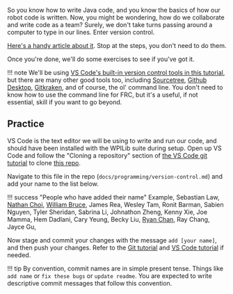 So you know how to write Java code, and you know the basics of how our robot code is written.
Now, you might be wondering, how do we collaborate and write code as a team?
Surely, we don't take turns passing around a computer to type in our lines. Enter version control.

[Here's a handy article about it](https://www.freecodecamp.org/news/learn-the-basics-of-git-in-under-10-minutes-da548267cc91/). Stop at the steps, you don't need to do them.

Once you're done, we'll do some exercises to see if you've got it.

!!! note
    We'll be using [VS Code's built-in version control tools in this tutorial](https://code.visualstudio.com/docs/editor/versioncontrol), but there are many other good tools too, including [Sourcetree](https://www.sourcetreeapp.com/), [Github Desktop](https://desktop.github.com/), [Gitkraken](https://www.gitkraken.com/git-client), and of course, the ol' command line. 
    You don't need to know how to use the command line for FRC, but it's a useful, if not essential, skill if you want to go beyond.

## Practice

VS Code is the text editor we will be using to write and run our code, and should have been installed with the WPILib suite during setup. 
Open up VS Code and follow the "Cloning a repository" section of [the VS Code git tutorial](https://code.visualstudio.com/docs/editor/versioncontrol#_cloning-a-repository) to clone [this repo](https://github.com/bobabots253/bobadocs).

Navigate to this file in the repo (`docs/programming/version-control.md`) and add your name to the list below.

!!! success "People who have added their name"
    <!-- Remember to add a comma after your name! -->
    <!-- Use a newline to write your name -->
    Example,
    Sebastian Law,
    [Nathan Choi](https://www.youtube.com/watch?v=dQw4w9WgXcQ),
    [William Bruce](https://www.youtube.com/watch?v=cjnzt_a0Wdk),
    James Rea,
    Wesley Tam,
    Ronit Barman,
    Sabien Nguyen,
    Tyler Sheridan,
    Sabrina Li,
    Johnathon Zheng,
    Kenny Xie,
    Joe Mamma,
    Hem Dadlani,
    Cary Yeung,
    Becky Liu,
    [Ryan Chan](https://www.youtube.com/watch?v=LDU_Txk06tM),
    Ray Chang,
    Jayce Gu,

Now stage and commit your changes with the message `add [your name]`, and then push your changes. Refer to the [Git tutorial](https://guides.github.com/introduction/git-handbook/) and [VS Code tutorial](https://code.visualstudio.com/docs/editor/versioncontrol) if needed.

!!! tip
    By convention, commit names are in simple present tense. Things like `add name` or `fix these bugs` or `update readme`. 
    You are expected to write descriptive commit messages that follow this convention.
